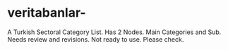 # veritabanlar-
A Turkish Sectoral Category List.
Has 2 Nodes. Main Categories and Sub.
Needs review and revisions. Not ready to use. Please check.
